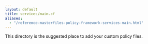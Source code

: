 ```yaml
---
layout: default
title: services/main.cf
aliases:
  - "/reference-masterfiles-policy-framework-services-main.html"
---
```


This directory is the suggested place to add your custom policy files.
